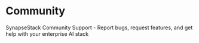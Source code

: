 # Community
SynapseStack Community Support - Report bugs, request features, and get help with your enterprise AI stack
